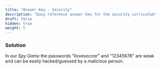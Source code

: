 ```yaml
---
title: "Answer Key - Security"
description: "Easy reference answer key for the security curriculum"
draft: false
hidden: true
weight: 5
---
```


### Solution
In our *Spy Game* the passwords "Ilovesoccer" and "12345678" are weak and can be easily hacked/guessed by a malicious person.


